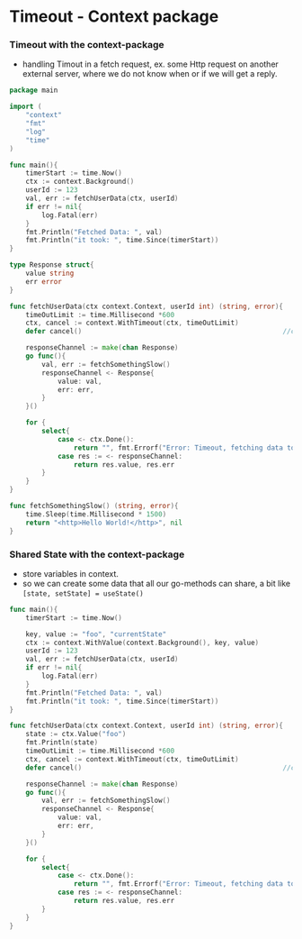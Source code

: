 # Timeout - Context package

### Timeout with the context-package
- handling Timout in a fetch request, ex. some Http request on another external server, where we do not know when or if we will get a reply.

```go
package main

import (
	"context"
	"fmt"
	"log"
	"time"
)

func main(){
	timerStart := time.Now()
	ctx := context.Background()
	userId := 123
	val, err := fetchUserData(ctx, userId)
	if err != nil{
		log.Fatal(err)
	}
	fmt.Println("Fetched Data: ", val)
	fmt.Println("it took: ", time.Since(timerStart))
}

type Response struct{
	value string
	err error
}

func fetchUserData(ctx context.Context, userId int) (string, error){
	timeOutLimit := time.Millisecond *600
	ctx, cancel := context.WithTimeout(ctx, timeOutLimit)
	defer cancel()													//cancel the timeout-counter on success

	responseChannel := make(chan Response)
	go func(){
		val, err := fetchSomethingSlow()
		responseChannel <- Response{
			value: val,
			err: err,
		}
	}()

	for {
		select{
			case <- ctx.Done():
				return "", fmt.Errorf("Error: Timeout, fetching data took to long.")
			case res := <- responseChannel:
				return res.value, res.err
		}
	}
}

func fetchSomethingSlow() (string, error){
	time.Sleep(time.Millisecond * 1500)
	return "<http>Hello World!</http>", nil
}
```

### Shared State with the context-package
- store variables in context.
- so we can create some data that all our go-methods can share, a bit like `[state, setState] = useState()`

```go
func main(){
	timerStart := time.Now()

	key, value := "foo", "currentState"
	ctx := context.WithValue(context.Background(), key, value)
	userId := 123
	val, err := fetchUserData(ctx, userId)
	if err != nil{
		log.Fatal(err)
	}
	fmt.Println("Fetched Data: ", val)
	fmt.Println("it took: ", time.Since(timerStart))
}

func fetchUserData(ctx context.Context, userId int) (string, error){
	state := ctx.Value("foo")
	fmt.Println(state)
	timeOutLimit := time.Millisecond *600
	ctx, cancel := context.WithTimeout(ctx, timeOutLimit)
	defer cancel()													//cancel the timeout-counter on success

	responseChannel := make(chan Response)
	go func(){
		val, err := fetchSomethingSlow()
		responseChannel <- Response{
			value: val,
			err: err,
		}
	}()

	for {
		select{
			case <- ctx.Done():
				return "", fmt.Errorf("Error: Timeout, fetching data took to long.")
			case res := <- responseChannel:
				return res.value, res.err
		}
	}
}
```
